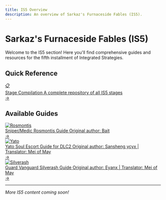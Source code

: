 ```yaml
---
title: IS5 Overview
description: An overview of Sarkaz's Furnaceside Fables (IS5).
---
```


# Sarkaz's Furnaceside Fables (IS5)

Welcome to the IS5 section! Here you'll find comprehensive guides and resources for the fifth installment of Integrated Strategies.

## Quick Reference

<div class="guide-button-container">
  <a href="/is5-sarkaz/stages" class="guide-button">
    <div class="button-image">
      <div class="reference-icon">📋</div>
    </div>
    <div class="button-content">
      <span class="button-title">Stage Compilation</span>
      <span class="button-subtitle">A complete repository of all IS5 stages</span>
    </div>
    <div class="button-arrow">→</div>
  </a>
</div>

## Available Guides

<div class="guide-button-container">
  <a href="/is5-sarkaz/sniper-med-rosmontis/" class="guide-button">
    <div class="button-image">
      <img src="/guides/is5-sarkaz/sniper-med-rosmontis/rosmontis-avatar.webp" alt="Rosmontis" class="operator-avatar" />
    </div>
    <div class="button-content">
      <span class="button-title">Sniper/Medic Rosmontis Guide</span>
      <span class="button-subtitle">Original author: Bait</span>
    </div>
    <div class="button-arrow">→</div>
  </a>
</div>

<div class="guide-button-container">
  <a href="/is5-sarkaz/yato-soul-escort-guide/" class="guide-button">
    <div class="button-image">
      <img src="/guides/is5-sarkaz/yato-soul-escort-guide/yato-avatar.webp" alt="Yato" class="operator-avatar" />
    </div>
    <div class="button-content">
      <span class="button-title">Yato Soul Escort Guide for DLC2</span>
      <span class="button-subtitle">Original author: Sansheng ycyx | Translator: Mei of May</span>
    </div>
    <div class="button-arrow">→</div>
  </a>
</div>

<div class="guide-button-container">
  <a href="/is5-sarkaz/guard-vanguard-silverash/" class="guide-button">
    <div class="button-image">
      <img src="/guides/is5-sarkaz/guard-vanguard-silverash/silverash-avatar.webp" alt="Silverash" class="operator-avatar" />
    </div>
    <div class="button-content">
      <span class="button-title">Guard Vanguard Silverash Guide</span>
      <span class="button-subtitle">Original author: Eyanx | Translator: Mei of May</span>
    </div>
    <div class="button-arrow">→</div>
  </a>
</div>

---

*More IS5 content coming soon!*